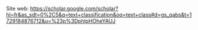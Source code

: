 Site web: https://scholar.google.com/scholar?hl=fr&as_sdt=0%2C5&q=text+classification&oq=text+class#d=gs_qabs&t=1729184876712&u=%23p%3DphlpHOheYAUJ